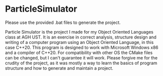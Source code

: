 # ParticleSimulator

Please use the provided .bat files to generate the project.

Particle Simulator is the project I made for my Object Oriented Languages class at AGH UST. It is an exercise in correct analysis, structure design and writing of a computer program using an Object Oriented Language, in this case C++20. 
This program is designed to work with Microsoft Windows x86 and a compiler of C++20. For compatibility with other OS the CMake files can be changed, but I can't guarantee it will work.
Please forgive me for the crudity of the project, as it was mostly a way to learn the basics of program structure and how to generate and maintain a project.
